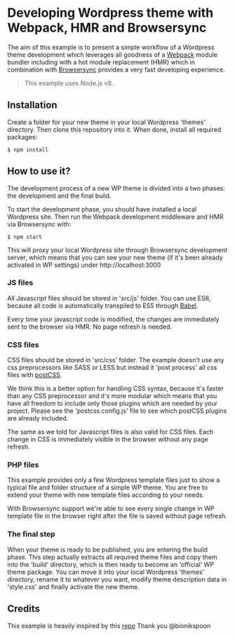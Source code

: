 # Developing Wordpress theme with Webpack, HMR and Browsersync

The aim of this example is to present a simple workflow of a Wordpress theme development which leverages all goodness of a [Webpack](https://webpack.github.io/) module bundler including with a hot module replacement (HMR) which in combination with [Browsersync](https://www.browsersync.io/) provides a very fast developing experience.

> This example uses Node.js v8._._

## Installation

Create a folder for your new theme in your local Wordpress 'themes' directory. Then clone this repository into it. When done, install all required packages:

```
$ npm install
```

## How to use it?

The development process of a new WP theme is divided into a two phases: the development and the final build.

To start the development phase, you should have installed a local Wordpress site. Then run the Webpack development middleware and HMR via Browsersync with:

```
$ npm start
```

This will proxy your local Wordpress site through Browsersync development server, which means that you can see your new theme (if it's been already activated in WP settings) under http://localhost:3000

### JS files

All Javascript files should be stored in 'src/js' folder. You can use ES6, because all code is automatically transpiled to ES5 through [Babel](https://babeljs.io/).

Every time your javascript code is modified, the changes are immediately sent to the browser via HMR. No page refresh is needed.

### CSS files

CSS files should be stored in 'src/css' folder. The example doesn't use any css preprocessors like SASS or LESS but instead it 'post process' all css files with [postCSS](http://postcss.org/).

We think this is a better option for handling CSS syntax, because it's faster than any CSS preprocessor and it's more modular which means that you have all freedom to include only those plugins which are needed by your project. Please see the 'postcss.config.js' file to see which postCSS plugins are already included.

The same as we told for Javascript files is also valid for CSS files. Each change in CSS is immediately visible in the browser without any page refresh.

### PHP files

This example provides only a few Wordpress template files just to show a typical file and folder structure of a simple WP theme. You are free to extend your theme with new template files according to your needs.

With Browsersync support we're able to see every single change in WP template file in the browser right after the file is saved without page refresh.

### The final step

When your theme is ready to be published, you are entering the build phase. This step actually extracts all required theme files and copy them into the 'build' directory, which is then ready to become an 'official' WP theme package. You can move it into your local Wordpress 'themes' directory, rename it to whatever you want, modify theme description data in 'style.css' and finally activate the new theme.

## Credits

This example is heavily inspired by this [repo](https://github.com/bionikspoon/webpack-hmr-wordpress)
Thank you @bionikspoon
